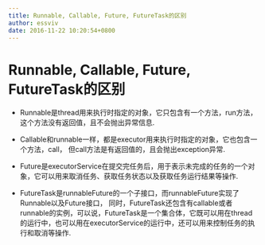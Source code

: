 ```yaml
---
title: Runnable, Callable, Future, FutureTask的区别
author: essviv
date: 2016-11-22 10:20:54+0800
---
```


# Runnable, Callable, Future, FutureTask的区别

* Runnable是thread用来执行时指定的对象，它只包含有一个方法，run方法，这个方法没有返回值，且不会抛出异常信息.

* Callable和runnable一样，都是executor用来执行时指定的对象，它也包含一个方法，call， 但call方法是有返回值的，且会抛出exception异常. 

* Future是executorService在提交完任务后，用于表示未完成的任务的一个对象，它可以用来取消任务、获取任务状态以及获取任务运行结果等操作. 

* FutureTask是runnableFuture的一个子接口，而runnableFuture实现了Runnable以及Future接口， 同时，FutureTask还包含有callable或者runnable的实例，可以说，FutureTask是一个集合体，它既可以用在thread的运行中，也可以用在executorService的运行中，还可以用来控制任务的执行和取消等操作.